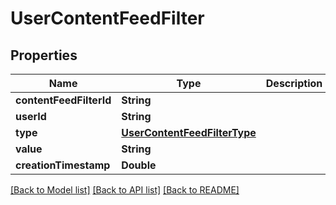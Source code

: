 # UserContentFeedFilter

## Properties
Name | Type | Description | Notes
------------ | ------------- | ------------- | -------------
**contentFeedFilterId** | **String** |  | 
**userId** | **String** |  | 
**type** | [**UserContentFeedFilterType**](UserContentFeedFilterType.md) |  | 
**value** | **String** |  | 
**creationTimestamp** | **Double** |  | 

[[Back to Model list]](../README.md#documentation-for-models) [[Back to API list]](../README.md#documentation-for-api-endpoints) [[Back to README]](../README.md)


